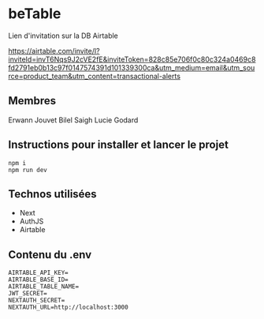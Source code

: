 # beTable

Lien d'invitation sur la DB Airtable 

https://airtable.com/invite/l?inviteId=invT6Nqs9J2cVE2fE&inviteToken=828c85e706f0c80c324a0469c8fd2791eb0b13c97f0147574391d101339300ca&utm_medium=email&utm_source=product_team&utm_content=transactional-alerts

## Membres

Erwann Jouvet
Bilel Saigh
Lucie Godard

## Instructions pour installer et lancer le projet

```
npm i
npm run dev
```

## Technos utilisées

- Next
- AuthJS
- Airtable

## Contenu du .env


```
AIRTABLE_API_KEY=
AIRTABLE_BASE_ID=
AIRTABLE_TABLE_NAME=
JWT_SECRET=
NEXTAUTH_SECRET=
NEXTAUTH_URL=http://localhost:3000
```
